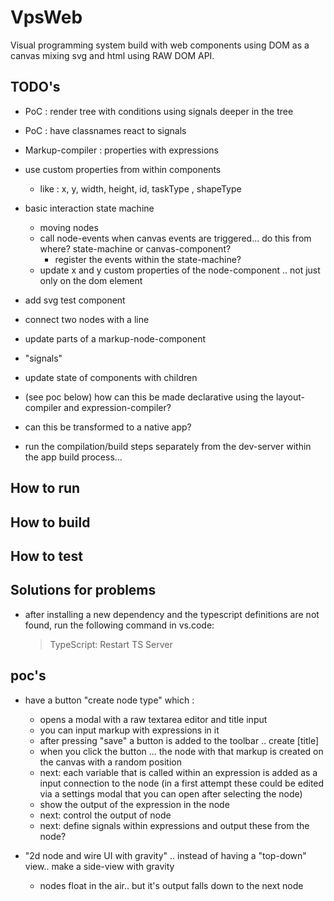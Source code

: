 # VpsWeb

Visual programming system build with web components using DOM as a canvas mixing svg and html using RAW DOM API.

## TODO's

- PoC : render tree with conditions using signals deeper in the tree
- PoC : have classnames react to signals

- Markup-compiler : properties with expressions


- use custom properties from within components
    - like : x, y, width, height, id, taskType , shapeType

- basic interaction state machine
    - moving nodes
    - call node-events when canvas events are triggered... do this from where? state-machine or canvas-component?
        - register the events within the state-machine?
    - update x and y custom properties of the node-component ..  not just only on the dom element

- add svg test component
- connect two nodes with a line

- update parts of a markup-node-component

- "signals"
- update state of components with children

- (see poc below) how can this be made declarative using the layout-compiler and expression-compiler?

- can this be transformed to a native app?

- run the compilation/build steps separately from the dev-server within the app build process...

## How to run


## How to build


## How to test


## Solutions for problems

- after installing a new dependency and the typescript definitions are not found, run the following command in vs.code:
    >TypeScript: Restart TS Server

## poc's

- have a button "create node type" which :
    - opens a modal with a raw textarea editor and title input
    - you can input markup with expressions in it
    - after pressing "save" a button is added to the toolbar .. create [title]
    - when you click the button ... the node with that markup is created on the canvas with a random position
    - next: each variable that is called within an expression is added as a input connection to the node
       (in a first attempt these could be edited via a settings modal that you can open after selecting the node)
    - show the output of the expression in the node
    - next: control the output of node
    - next: define signals within expressions and output these from the node?

- "2d node and wire UI with gravity" .. instead of having a "top-down" view.. make a side-view with gravity 
    - nodes float in the air.. but it's output falls down to the next node